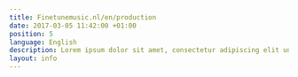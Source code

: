 ```yaml
---
title: Finetunemusic.nl/en/production
date: 2017-03-05 11:42:00 +01:00
position: 5
language: English
description: Lorem ipsum dolor sit amet, consectetur adipiscing elit unde omnis.
layout: info
---
```

